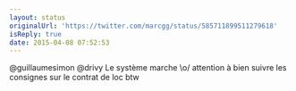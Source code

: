 ```yaml
---
layout: status
originalUrl: 'https://twitter.com/marcgg/status/585711899511279618'
isReply: true
date: 2015-04-08 07:52:53
---
```


@guillaumesimon @drivy Le système marche \o/ attention à bien suivre les consignes sur le contrat de loc btw
